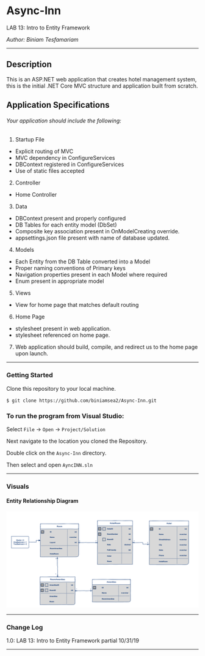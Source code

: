 # Async-Inn

LAB 13: Intro to Entity Framework  

*Author: Biniam Tesfamariam*

----

## Description
This is an ASP.NET web application that creates hotel management system, 
this is the initial .NET Core MVC structure and application built from scratch.

## Application Specifications
###### Your application should include the following:  

1) Startup File  
- Explicit routing of MVC  
- MVC dependency in ConfigureServices  
- DBContext registered in ConfigureServices  
- Use of static files accepted  
2) Controller  
- Home Controller  
3) Data  
- DBContext present and properly configured  
- DB Tables for each entity model (DbSet<T>)  
- Composite key association present in OnModelCreating override.  
- appsettings.json file present with name of database updated.  
4) Models  
- Each Entity from the DB Table converted into a Model  
- Proper naming conventions of Primary keys  
- Navigation properties present in each Model where required  
- Enum present in appropriate model  
5) Views  
- View for home page that matches default routing  
6) Home Page  
- stylesheet present in web application.  
- stylesheet referenced on home page.  
7) Web application should build, compile, and redirect us to the home page upon launch.  


---

### Getting Started
Clone this repository to your local machine.

```
$ git clone https://github.com/biniamsea2/Async-Inn.git
```

### To run the program from Visual Studio:
Select ```File``` -> ```Open``` -> ```Project/Solution```

Next navigate to the location you cloned the Repository.

Double click on the ```Async-Inn``` directory.

Then select and open ```AyncINN.sln```

---

### Visuals

#### Entity Relationship Diagram
![Image 1](https://github.com/biniamsea2/Async-Inn/blob/master/AsyncInn2.png)

---

### Change Log
1.0: LAB 13: Intro to Entity Framework partial 10/31/19

------------------------------
